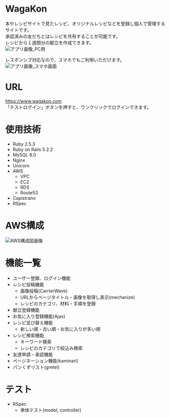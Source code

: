 # WagaKon
本やレシピサイトで見たレシピ、オリジナルレシピなどを登録し個人で管理するサイトです。  
承認済みの友だちとはレシピを共有することが可能です。  
レシピから１週間分の献立を作成できます。  
![アプリ画像_PC用](https://user-images.githubusercontent.com/69507322/105812597-c9a93a00-5ff1-11eb-9152-6539edbf6957.png)

レスポンシブ対応なので、スマホでもご利用いただけます。  
![アプリ画像_スマホ画面](https://user-images.githubusercontent.com/69507322/105812168-06286600-5ff1-11eb-83bd-7feb17d82bcb.png)

# URL
https://www.wagakon.com  
「テストログイン」ボタンを押すと、ワンクリックでログインできます。

# 使用技術
* Ruby 2.5.3
* Ruby on Rails 5.2.2
* MySQL 8.0
* Nginx
* Unicorn
* AWS
  * VPC
  * EC2
  * RDS
  * Route53
* Capistrano
* RSpec

# AWS構成
![AWS構成図画像](https://user-images.githubusercontent.com/69507322/105702288-eccedd80-5f4e-11eb-9383-255700aac195.png)


# 機能一覧
* ユーザー登録、ログイン機能
* レシピ投稿機能
  * 画像投稿(CarrierWave)
  * URLからページタイトル・画像を取得し表示(mechanize)
  * レシピのカテゴリ、材料・手順を登録
* 献立登録機能 
* お気に入り登録機能(Ajax)
* レシピ並び替え機能
  * 新しい順・古い順・お気に入りが多い順 
* レシピ検索機能
  * キーワード検索
  * レシピのカテゴリで絞込み検索
* 友達申請・承認機能
* ページネーション機能(kaminari)
* パンくずリスト(gretel)

# テスト
* RSpec
  * 単体テスト(model, controller) 
